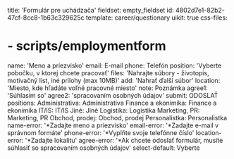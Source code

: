 title: 'Formulár pre uchádzača'
fieldset: empty_fieldset
id: 4802d7e1-82b2-47cf-8cc8-1b63c329625c
template: career/questionary
uikit: true
css-files:
#  - scripts/employmentform
name: 'Meno a priezvisko'
email: E-mail
phone: Telefón
position: 'Vyberte pobočku, v ktorej chcete pracovať'
files: 'Nahrajte súbory - životopis, motivačný list, iné prílohy (max&nbsp;10MB)'
add: 'Nahrať ďalší súbor'
location: 'Miesto, kde hľadáte voľné pracovné miesto'
note: Poznámka
agree1: 'Súhlasím so'
agree2: 'spracovaním osobných údajov'
submit: ODOSLAŤ
positions:
    Administrativa: Administrativa
    Finance a ekonimika: Finance a ekonimika
    IT/IS: IT/IS
    Jiné: Jiné
    Logistika: Logistika
    Marketing, PR: Marketing, PR
    Obchod, prodej: Obchod, prodej
    Personalistka: Personalistka
name-error: '*Zadajte meno a priezvisko'
email-error: '*Zadajte e-mail v správnom formáte'
phone-error: '*Vyplňte svoje telefónne číslo'
location-error: '*Zadajte lokalitu'
agree-error:    '*Ak chcete odoslať formulár, musíte súhlasiť so spracovaním osobných údajov'
select-default: Vyberte
